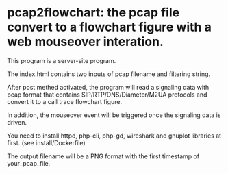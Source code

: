 # pcap2flowchart: the pcap file convert to a flowchart figure with a web mouseover interation.
This program is a server-site program.

The index.html contains two inputs of pcap filename and filtering string.

After post methed activated, the program will read a signaling data with pcap format that contains SIP/RTP/DNS/Diameter/M2UA protocols and convert it to a call trace flowchart figure.

In addition, the mouseover event will be triggered once the signaling data is driven.

You need to install httpd, php-cli, php-gd, wireshark and gnuplot libraries at first. (see install/Dockerfile)

The output filename will be a PNG format with the first timestamp of your_pcap_file.
